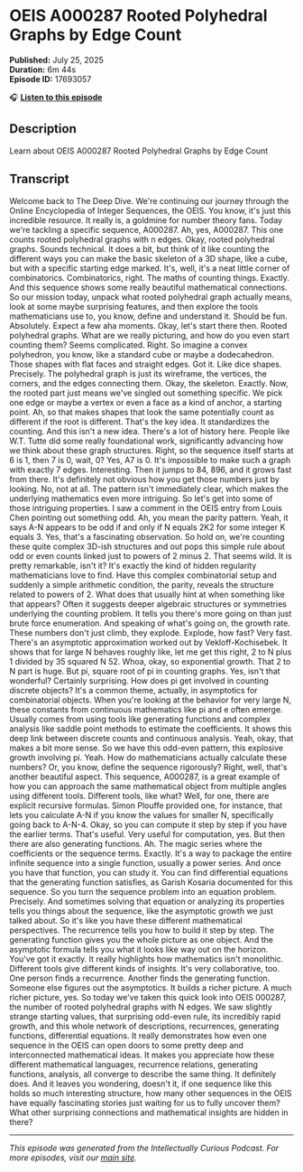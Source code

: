 # OEIS A000287 Rooted Polyhedral Graphs by Edge Count

**Published:** July 25, 2025  
**Duration:** 6m 44s  
**Episode ID:** 17693057

🎧 **[Listen to this episode](https://intellectuallycurious.buzzsprout.com/2529712/episodes/17693057-oeis-a000287-rooted-polyhedral-graphs-by-edge-count)**

## Description

Learn about OEIS A000287 Rooted Polyhedral Graphs by Edge Count

## Transcript

Welcome back to The Deep Dive. We're continuing our journey through the Online Encyclopedia of Integer Sequences, the OEIS. You know, it's just this incredible resource. It really is, a goldmine for number theory fans. Today we're tackling a specific sequence, A000287. Ah, yes, A000287. This one counts rooted polyhedral graphs with n edges. Okay, rooted polyhedral graphs. Sounds technical. It does a bit, but think of it like counting the different ways you can make the basic skeleton of a 3D shape, like a cube, but with a specific starting edge marked. It's, well, it's a neat little corner of combinatorics. Combinatorics, right. The maths of counting things. Exactly. And this sequence shows some really beautiful mathematical connections. So our mission today, unpack what rooted polyhedral graph actually means, look at some maybe surprising features, and then explore the tools mathematicians use to, you know, define and understand it. Should be fun. Absolutely. Expect a few aha moments. Okay, let's start there then. Rooted polyhedral graphs. What are we really picturing, and how do you even start counting them? Seems complicated. Right. So imagine a convex polyhedron, you know, like a standard cube or maybe a dodecahedron. Those shapes with flat faces and straight edges. Got it. Like dice shapes. Precisely. The polyhedral graph is just its wireframe, the vertices, the corners, and the edges connecting them. Okay, the skeleton. Exactly. Now, the rooted part just means we've singled out something specific. We pick one edge or maybe a vertex or even a face as a kind of anchor, a starting point. Ah, so that makes shapes that look the same potentially count as different if the root is different. That's the key idea. It standardizes the counting. And this isn't a new idea. There's a lot of history here. People like W.T. Tutte did some really foundational work, significantly advancing how we think about these graph structures. Right, so the sequence itself starts at 6 is 1, then 7 is 0, wait, 0? Yes, A7 is 0. It's impossible to make such a graph with exactly 7 edges. Interesting. Then it jumps to 84, 896, and it grows fast from there. It's definitely not obvious how you get those numbers just by looking. No, not at all. The pattern isn't immediately clear, which makes the underlying mathematics even more intriguing. So let's get into some of those intriguing properties. I saw a comment in the OEIS entry from Louis Chen pointing out something odd. Ah, you mean the parity pattern. Yeah, it says A-N appears to be odd if and only if N equals 2K2 for some integer K equals 3. Yes, that's a fascinating observation. So hold on, we're counting these quite complex 3D-ish structures and out pops this simple rule about odd or even counts linked just to powers of 2 minus 2. That seems wild. It is pretty remarkable, isn't it? It's exactly the kind of hidden regularity mathematicians love to find. Have this complex combinatorial setup and suddenly a simple arithmetic condition, the parity, reveals the structure related to powers of 2. What does that usually hint at when something like that appears? Often it suggests deeper algebraic structures or symmetries underlying the counting problem. It tells you there's more going on than just brute force enumeration. And speaking of what's going on, the growth rate. These numbers don't just climb, they explode. Explode, how fast? Very fast. There's an asymptotic approximation worked out by Vekloff-Kochisebek. It shows that for large N behaves roughly like, let me get this right, 2 to N plus 1 divided by 35 squared N 52. Whoa, okay, so exponential growth. That 2 to N part is huge. But pi, square root of pi in counting graphs. Yes, isn't that wonderful? Certainly surprising. How does pi get involved in counting discrete objects? It's a common theme, actually, in asymptotics for combinatorial objects. When you're looking at the behavior for very large N, these constants from continuous mathematics like pi and e often emerge. Usually comes from using tools like generating functions and complex analysis like saddle point methods to estimate the coefficients. It shows this deep link between discrete counts and continuous analysis. Yeah, okay, that makes a bit more sense. So we have this odd-even pattern, this explosive growth involving pi. Yeah. How do mathematicians actually calculate these numbers? Or, you know, define the sequence rigorously? Right, well, that's another beautiful aspect. This sequence, A000287, is a great example of how you can approach the same mathematical object from multiple angles using different tools. Different tools, like what? Well, for one, there are explicit recursive formulas. Simon Plouffe provided one, for instance, that lets you calculate A-N if you know the values for smaller N, specifically going back to A-N-4. Okay, so you can compute it step by step if you have the earlier terms. That's useful. Very useful for computation, yes. But then there are also generating functions. Ah. The magic series where the coefficients or the sequence terms. Exactly. It's a way to package the entire infinite sequence into a single function, usually a power series. And once you have that function, you can study it. You can find differential equations that the generating function satisfies, as Garish Kosaria documented for this sequence. So you turn the sequence problem into an equation problem. Precisely. And sometimes solving that equation or analyzing its properties tells you things about the sequence, like the asymptotic growth we just talked about. So it's like you have these different mathematical perspectives. The recurrence tells you how to build it step by step. The generating function gives you the whole picture as one object. And the asymptotic formula tells you what it looks like way out on the horizon. You've got it exactly. It really highlights how mathematics isn't monolithic. Different tools give different kinds of insights. It's very collaborative, too. One person finds a recurrence. Another finds the generating function. Someone else figures out the asymptotics. It builds a richer picture. A much richer picture, yes. So today we've taken this quick look into OEIS 000287, the number of rooted polyhedral graphs with N edges. We saw slightly strange starting values, that surprising odd-even rule, its incredibly rapid growth, and this whole network of descriptions, recurrences, generating functions, differential equations. It really demonstrates how even one sequence in the OEIS can open doors to some pretty deep and interconnected mathematical ideas. It makes you appreciate how these different mathematical languages, recurrence relations, generating functions, analysis, all converge to describe the same thing. It definitely does. And it leaves you wondering, doesn't it, if one sequence like this holds so much interesting structure, how many other sequences in the OEIS have equally fascinating stories just waiting for us to fully uncover them? What other surprising connections and mathematical insights are hidden in there?

---
*This episode was generated from the Intellectually Curious Podcast. For more episodes, visit our [main site](https://intellectuallycurious.buzzsprout.com).*
